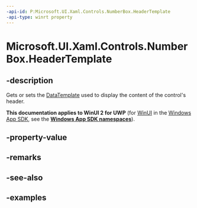 ```yaml
---
-api-id: P:Microsoft.UI.Xaml.Controls.NumberBox.HeaderTemplate
-api-type: winrt property
---
```


# Microsoft.UI.Xaml.Controls.NumberBox.HeaderTemplate

<!--
public Windows.UI.Xaml.DataTemplate HeaderTemplate { get; set; }
-->

## -description

Gets or sets the  [DataTemplate](/uwp/api/windows.ui.xaml.datatemplate) used to display the content of the control's header.

**This documentation applies to WinUI 2 for UWP** (for [WinUI](/windows/apps/winui/winui3/) in the [Windows App SDK](/windows/apps/windows-app-sdk/), see the **[Windows App SDK namespaces](/windows/windows-app-sdk/api/winrt/)**).

## -property-value

## -remarks

## -see-also

## -examples


